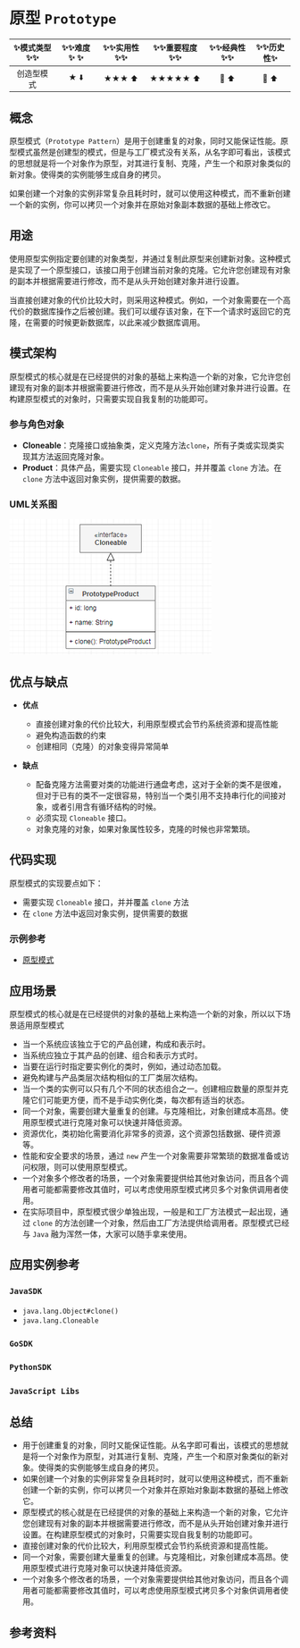# 原型 `Prototype`

| :sparkles:模式类型:sparkles::sparkles:|:sparkles::sparkles:难度:sparkles:  :sparkles: | :sparkles::sparkles:实用性:sparkles::sparkles: | :sparkles::sparkles:重要程度:sparkles::sparkles: |  :sparkles::sparkles:经典性:sparkles::sparkles: | :sparkles::sparkles:历史性:sparkles: |
| :----------------------------------------: | :-----------------------------------------------: | :-------------------------------------------------: | :----------------------------------------------------: | :--------------------------------------------------: | :--------------------------------------: |
|                创造型模式                            |                ★ :arrow_down:                 |                  ★★★ :arrow_up:                   |                    ★★★★★ :arrow_up:                    |              :green_heart:  :arrow_up:               |        :green_heart:  :arrow_up:         |

## 概念
原型模式（`Prototype Pattern`）是用于创建重复的对象，同时又能保证性能。原型模式虽然是创建型的模式，但是与工厂模式没有关系，从名字即可看出，该模式的思想就是将一个对象作为原型，对其进行复制、克隆，产生一个和原对象类似的新对象。使得类的实例能够生成自身的拷贝。

如果创建一个对象的实例非常复杂且耗时时，就可以使用这种模式，而不重新创建一个新的实例，你可以拷贝一个对象并在原始对象副本数据的基础上修改它。

## 用途
使用原型实例指定要创建的对象类型，并通过复制此原型来创建新对象。这种模式是实现了一个原型接口，该接口用于创建当前对象的克隆。它允许您创建现有对象的副本并根据需要进行修改，而不是从头开始创建对象并进行设置。

当直接创建对象的代价比较大时，则采用这种模式。例如，一个对象需要在一个高代价的数据库操作之后被创建。我们可以缓存该对象，在下一个请求时返回它的克隆，在需要的时候更新数据库，以此来减少数据库调用。

## 模式架构
原型模式的核心就是在已经提供的对象的基础上来构造一个新的对象，它允许您创建现有对象的副本并根据需要进行修改，而不是从头开始创建对象并进行设置。在构建原型模式的对象时，只需要实现自我复制的功能即可。

### 参与角色对象
+ **Cloneable**：克隆接口或抽象类，定义克隆方法`clone`，所有子类或实现类实现其方法返回克隆对象。
+ **Product**：具体产品，需要实现 `Cloneable` 接口，并并覆盖 `clone` 方法。在 `clone` 方法中返回对象实例，提供需要的数据。

### UML关系图

![1539694131473](../../.images/1539694131473.png)

## 优点与缺点
+ **优点**
	- 直接创建对象的代价比较大，利用原型模式会节约系统资源和提高性能
	- 避免构造函数的约束
	- 创建相同（克隆）的对象变得异常简单
	
+ **缺点**
	- 配备克隆方法需要对类的功能进行通盘考虑，这对于全新的类不是很难，但对于已有的类不一定很容易，特别当一个类引用不支持串行化的间接对象，或者引用含有循环结构的时候。
	- 必须实现 `Cloneable` 接口。
	- 对象克隆的对象，如果对象属性较多，克隆的时候也非常繁琐。

## 代码实现
原型模式的实现要点如下：
+ 需要实现 `Cloneable` 接口，并并覆盖 `clone` 方法
+ 在 `clone` 方法中返回对象实例，提供需要的数据

### 示例参考
+ [原型模式](./java/io/github/hooj0/prototype/)

## 应用场景
原型模式的核心就是在已经提供的对象的基础上来构造一个新的对象，所以以下场景适用原型模式

+ 当一个系统应该独立于它的产品创建，构成和表示时。
+ 当系统应独立于其产品的创建、组合和表示方式时。
+ 当要在运行时指定要实例化的类时，例如，通过动态加载。
+ 避免构建与产品类层次结构相似的工厂类层次结构。
+ 当一个类的实例可以只有几个不同的状态组合之一。创建相应数量的原型并克隆它们可能更方便，而不是手动实例化类，每次都有适当的状态。
+ 同一个对象，需要创建大量重复的创建。与克隆相比，对象创建成本高昂。使用原型模式进行克隆对象可以快速并降低资源。
+ 资源优化，类初始化需要消化非常多的资源，这个资源包括数据、硬件资源等。 
+ 性能和安全要求的场景，通过 `new` 产生一个对象需要非常繁琐的数据准备或访问权限，则可以使用原型模式。
+ 一个对象多个修改者的场景，一个对象需要提供给其他对象访问，而且各个调用者可能都需要修改其值时，可以考虑使用原型模式拷贝多个对象供调用者使用。 
+ 在实际项目中，原型模式很少单独出现，一般是和工厂方法模式一起出现，通过 `clone` 的方法创建一个对象，然后由工厂方法提供给调用者。原型模式已经与 `Java` 融为浑然一体，大家可以随手拿来使用。 

## 应用实例参考

### `JavaSDK` 
+ `java.lang.Object#clone()`
+ `java.lang.Cloneable`

### `GoSDK`

### `PythonSDK`

### `JavaScript Libs`



## 总结
+ 用于创建重复的对象，同时又能保证性能。从名字即可看出，该模式的思想就是将一个对象作为原型，对其进行复制、克隆，产生一个和原对象类似的新对象。使得类的实例能够生成自身的拷贝。
+ 如果创建一个对象的实例非常复杂且耗时时，就可以使用这种模式，而不重新创建一个新的实例，你可以拷贝一个对象并在原始对象副本数据的基础上修改它。
+ 原型模式的核心就是在已经提供的对象的基础上来构造一个新的对象，它允许您创建现有对象的副本并根据需要进行修改，而不是从头开始创建对象并进行设置。在构建原型模式的对象时，只需要实现自我复制的功能即可。
+ 直接创建对象的代价比较大，利用原型模式会节约系统资源和提高性能。
+ 同一个对象，需要创建大量重复的创建。与克隆相比，对象创建成本高昂。使用原型模式进行克隆对象可以快速并降低资源。
+ 一个对象多个修改者的场景，一个对象需要提供给其他对象访问，而且各个调用者可能都需要修改其值时，可以考虑使用原型模式拷贝多个对象供调用者使用。


## 参考资料






